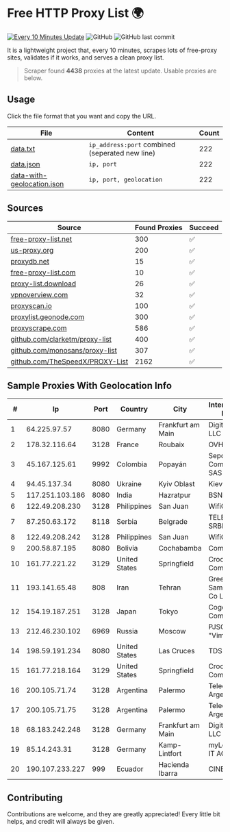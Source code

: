 
# Free HTTP Proxy List 🌍

[![Every 10 Minutes Update](https://github.com/mertguvencli/http-proxy-list/actions/workflows/main.yml/badge.svg?branch=main)](https://github.com/mertguvencli/http-proxy-list/actions/workflows/main.yml)
![GitHub](https://img.shields.io/github/license/mertguvencli/http-proxy-list)
![GitHub last commit](https://img.shields.io/github/last-commit/mertguvencli/http-proxy-list)

It is a lightweight project that, every 10 minutes, scrapes lots of free-proxy sites, validates if it works, and serves a clean proxy list.


> Scraper found **4438** proxies at the latest update. Usable proxies are below.

## Usage

Click the file format that you want and copy the URL.


|File|Content|Count|
|----|-------|-----|
|[data.txt](https://raw.githubusercontent.com/mertguvencli/http-proxy-list/main/proxy-list/data.txt)|`ip_address:port` combined (seperated new line)|222|
|[data.json](https://raw.githubusercontent.com/mertguvencli/http-proxy-list/main/proxy-list/data.json)|`ip, port`|222|
|[data-with-geolocation.json](https://raw.githubusercontent.com/mertguvencli/http-proxy-list/main/proxy-list/data-with-geolocation.json)|`ip, port, geolocation`|222|

## Sources

|Source|Found Proxies|Succeed|
|------|-------------|-------|
|[free-proxy-list.net](https://free-proxy-list.net)|300|✅|
|[us-proxy.org](https://www.us-proxy.org)|200|✅|
|[proxydb.net](http://proxydb.net)|15|✅|
|[free-proxy-list.com](https://free-proxy-list.com/?page=&port=&type%5B%5D=http&type%5B%5D=https&up_time=0&search=Search)|10|✅|
|[proxy-list.download](https://www.proxy-list.download/HTTP)|26|✅|
|[vpnoverview.com](https://vpnoverview.com/privacy/anonymous-browsing/free-proxy-servers)|32|✅|
|[proxyscan.io](https://www.proxyscan.io)|100|✅|
|[proxylist.geonode.com](https://proxylist.geonode.com/api/proxy-list?limit=300&page=1&sort_by=lastChecked&sort_type=desc&protocols=http,https)|300|✅|
|[proxyscrape.com](https://api.proxyscrape.com/v2/?request=displayproxies&protocol=http&timeout=10000&country=all&ssl=all&anonymity=all)|586|✅|
|[github.com/clarketm/proxy-list](https://raw.githubusercontent.com/clarketm/proxy-list/master/proxy-list-raw.txt)|400|✅|
|[github.com/monosans/proxy-list](https://raw.githubusercontent.com/monosans/proxy-list/main/proxies/http.txt)|307|✅|
|[github.com/TheSpeedX/PROXY-List](https://raw.githubusercontent.com/TheSpeedX/PROXY-List/master/http.txt)|2162|✅|


## Sample Proxies With Geolocation Info

|#|Ip|Port|Country|City|Internet Service Provider|
|-|--|----|-------|----|-------------------------|
|1|64.225.97.57|8080|Germany|Frankfurt am Main|DigitalOcean, LLC|
|2|178.32.116.64|3128|France|Roubaix|OVH SAS|
|3|45.167.125.61|9992|Colombia|Popayán|Sepcom Comunicaciones SAS|
|4|94.45.137.34|8080|Ukraine|Kyiv Oblast|Kievline LLC|
|5|117.251.103.186|8080|India|Hazratpur|BSNL Internet|
|6|122.49.208.230|3128|Philippines|San Juan|WifiCity, Inc|
|7|87.250.63.172|8118|Serbia|Belgrade|TELEKOM SRBIJA a.d.|
|8|122.49.208.242|3128|Philippines|San Juan|WifiCity, Inc|
|9|200.58.87.195|8080|Bolivia|Cochabamba|Comteco Ltda|
|10|161.77.221.22|3129|United States|Springfield|Crocker Communications|
|11|193.141.65.48|808|Iran|Tehran|Green Web Samaneh Novin Co Ltd|
|12|154.19.187.251|3128|Japan|Tokyo|Cogent Communications|
|13|212.46.230.102|6969|Russia|Moscow|PJSC "Vimpelcom"|
|14|198.59.191.234|8080|United States|Las Cruces|TDS TELECOM|
|15|161.77.218.164|3129|United States|Springfield|Crocker Communications|
|16|200.105.71.74|3128|Argentina|Palermo|Telecom Argentina S.A.|
|17|200.105.71.75|3128|Argentina|Palermo|Telecom Argentina S.A.|
|18|68.183.242.248|3128|Germany|Frankfurt am Main|DigitalOcean, LLC|
|19|85.14.243.31|3128|Germany|Kamp-Lintfort|myLoc managed IT AG|
|20|190.107.233.227|999|Ecuador|Hacienda Ibarra|CINECABLE TV|



## Contributing

Contributions are welcome, and they are greatly appreciated! Every
little bit helps, and credit will always be given.

